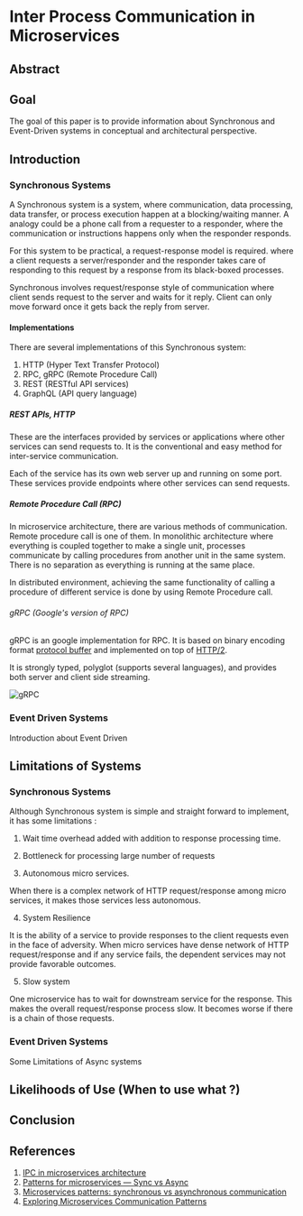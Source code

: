 # Inter Process Communication in Microservices

<!-- Title not decided yet -->

## Abstract

<!-- Filler Abstract -->

## Goal

The goal of this paper is to provide information about
Synchronous and Event-Driven systems in conceptual and architectural perspective.

## Introduction

### Synchronous Systems

A Synchronous system is a system,
where communication, data processing, data transfer, or process execution happen at a blocking/waiting manner.
A analogy could be a phone call from a requester to a responder,
where the communication or instructions happens only when the responder responds.

For this system to be practical, a request-response model is required.
where a client requests a server/responder and the responder takes care of responding to this request by a response from its black-boxed processes.

Synchronous involves request/response style of communication where client sends request to the server and waits for it reply. Client can only move forward once it gets back the reply from server.

#### Implementations

There are several implementations of this Synchronous system:

1. HTTP (Hyper Text Transfer Protocol)
2. RPC, gRPC (Remote Procedure Call)
3. REST (RESTful API services)
4. GraphQL (API query language)

##### REST APIs, HTTP

These are the interfaces provided by services or applications where other services can send requests to. It is the conventional and easy method for inter-service communication.

Each of the service has its own web server up and running on some port. These services provide endpoints where other services can send requests.

##### Remote Procedure Call (RPC)

In microservice architecture, there are various methods of communication. Remote procedure call is one of them. In monolithic architecture where everything is coupled together to make a single unit, processes communicate by calling procedures from another unit in the same system. There is no separation as everything is running at the same place.

In distributed environment, achieving the same functionality of calling a procedure of different service is done by using Remote Procedure call.

###### gRPC (Google's version of RPC)

gRPC is an google implementation for RPC. It is based on binary encoding format [protocol buffer](https://developers.google.com/protocol-buffers) and implemented on top of [HTTP/2](https://developers.google.com/web/fundamentals/performance/http2).

It is strongly typed, polyglot (supports several languages), and provides both server and client side streaming.

![gRPC](https://grpc.io/img/landing-2.svg)

### Event Driven Systems

Introduction about Event Driven

## Limitations of Systems

### Synchronous Systems

Although Synchronous system is simple and straight forward to implement, it has some limitations :

1. Wait time overhead added with addition to response processing time.
2. Bottleneck for processing large number of requests

3. Autonomous micro services.

When there is a complex network of HTTP request/response among micro services, it makes those services less autonomous.

<!-- This sentence can be elaborated -->

4. System Resilience

It is the ability of a service to provide responses to the client requests even in the face of adversity.
When micro services have dense network of HTTP request/response and if any service fails, the dependent services may not provide favorable outcomes.

5. Slow system

One microservice has to wait for downstream service for the response. This makes the overall request/response process slow. It becomes worse if there is a chain of those requests.

### Event Driven Systems

Some Limitations of Async systems

## Likelihoods of Use (When to use what ?)

## Conclusion

## References

1. [IPC in microservices architecture](https://www.diva-portal.org/smash/get/diva2:1451042/FULLTEXT01.pdf)
1. [Patterns for microservices — Sync vs Async](https://medium.com/inspiredbrilliance/patterns-for-microservices-sync-vs-async-5de3be11eb96)
1. [Microservices patterns: synchronous vs asynchronous communication](https://greeeg.com/en/issues/microservices-patterns-synchronous-vs-asynchronous)
1. [Exploring Microservices Communication Patterns](https://levelup.gitconnected.com/synchronous-vs-asynchronous-by-example-36b7b87711e7)
